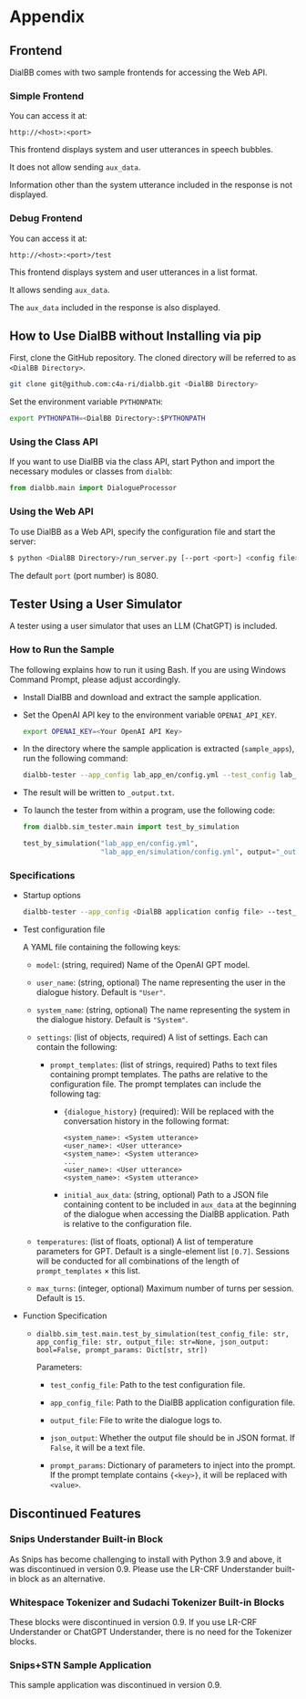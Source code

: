# Appendix

## Frontend

DialBB comes with two sample frontends for accessing the Web API.

### Simple Frontend

You can access it at:

```
http://<host>:<port>
```

This frontend displays system and user utterances in speech bubbles.

It does not allow sending `aux_data`.

Information other than the system utterance included in the response is not displayed.

### Debug Frontend

You can access it at:

```
http://<host>:<port>/test
```

This frontend displays system and user utterances in a list format.

It allows sending `aux_data`.

The `aux_data` included in the response is also displayed.

## How to Use DialBB without Installing via pip

First, clone the GitHub repository. The cloned directory will be referred to as `<DialBB Directory>`.

```sh
git clone git@github.com:c4a-ri/dialbb.git <DialBB Directory>
```

Set the environment variable `PYTHONPATH`:

```sh
export PYTHONPATH=<DialBB Directory>:$PYTHONPATH
```

### Using the Class API

If you want to use DialBB via the class API, start Python and import the necessary modules or classes from `dialbb`:

```python
from dialbb.main import DialogueProcessor
```

### Using the Web API

To use DialBB as a Web API, specify the configuration file and start the server:

```sh
$ python <DialBB Directory>/run_server.py [--port <port>] <config file>
```

The default `port` (port number) is 8080.


## Tester Using a User Simulator

A tester using a user simulator that uses an LLM (ChatGPT) is included.

### How to Run the Sample

The following explains how to run it using Bash. If you are using Windows Command Prompt, please adjust accordingly.

- Install DialBB and download and extract the sample application.

- Set the OpenAI API key to the environment variable  `OPENAI_API_KEY`.

  ```sh
  export OPENAI_KEY=<Your OpenAI API Key>
  ```

- In the directory where the sample application is extracted (`sample_apps`), run the following command:

  ```sh
  dialbb-tester --app_config lab_app_en/config.yml --test_config lab_app_en/simulation/config.yml --output _output.txt
  ```

- The result will be written to `_output.txt`.

- To launch the tester from within a program, use the following code:

  ```python
  from dialbb.sim_tester.main import test_by_simulation
  
  test_by_simulation("lab_app_en/config.yml", 
                     "lab_app_en/simulation/config.yml", output="_output.txt")
  ```

### Specifications

- Startup options

  ```sh
  dialbb-tester --app_config <DialBB application config file> --test_config <test config file> --output <output file>
  ```

- Test configuration file

  A YAML file containing the following keys:

  - `model`: (string, required) Name of the OpenAI GPT model.

  - `user_name`: (string, optional) The name representing the user in the dialogue history. Default is `"User"`.

  - `system_name`: (string, optional) The name representing the system in the dialogue history. Default is `"System"`.

  - `settings`: (list of objects, required) A list of settings. Each can contain the following:

    - `prompt_templates`: (list of strings, required) Paths to text files containing prompt templates. The paths are relative to the configuration file. The prompt templates can include the following tag:

      - `{dialogue_history}` (required): Will be replaced with the conversation history in the following format:

        ```
        <system_name>: <System utterance>
        <user_name>: <User utterance>
        <system_name>: <System utterance>
        ...
        <user_name>: <User utterance>
        <system_name>: <System utterance>
        ```

      -  `initial_aux_data`: (string, optional) Path to a JSON file containing content to be included in `aux_data` at the beginning of the dialogue when accessing the DialBB application. Path is relative to the configuration file.

  - `temperatures`: (list of floats, optional) A list of temperature parameters for GPT. Default is a single-element list `[0.7]`. Sessions will be conducted for all combinations of the length of `prompt_templates` × this list.

  - `max_turns`: (integer, optional) Maximum number of turns per session. Default is `15`.

- Function Specification

  - `dialbb.sim_test.main.test_by_simulation(test_config_file: str, app_config_file: str, output_file: str=None, json_output: bool=False, prompt_params: Dict[str, str])`

    Parameters:

    - `test_config_file`: Path to the test configuration file.

    - `app_config_file`: Path to the DialBB application configuration file.

    - `output_file`: File to write the dialogue logs to.

    - `json_output`: Whether the output file should be in JSON format. If `False`, it will be a text file.

    - `prompt_params`: Dictionary of parameters to inject into the prompt. If the prompt template contains `{<key>}`, it will be replaced with `<value>`.


## Discontinued Features

### Snips Understander Built-in Block

As Snips has become challenging to install with Python 3.9 and above, it was discontinued in version 0.9. Please use the LR-CRF Understander built-in block as an alternative.

### Whitespace Tokenizer and Sudachi Tokenizer Built-in Blocks

These blocks were discontinued in version 0.9. If you use LR-CRF Understander or ChatGPT Understander, there is no need for the Tokenizer blocks.

### Snips+STN Sample Application

This sample application was discontinued in version 0.9.

